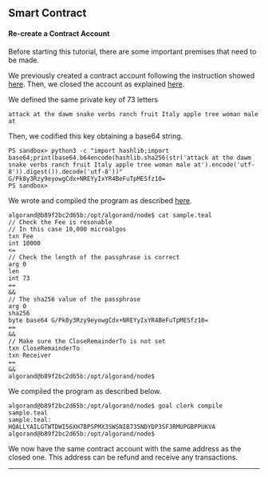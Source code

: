 ## Smart Contract

#### Re-create a Contract Account

Before starting this tutorial, there are some important premises that need to be made.

We previously created a contract account following the instruction showed [here](https://github.com/blockchain-unica/asc1-experiments/blob/master/smart_contract/create_contract_account.md#create_contract_account). Then, we closed the account as explained [here](https://github.com/blockchain-unica/asc1-experiments/blob/master/smart_contract/close_contract_account%20copy.md#close_contract_account).

We defined the same private key of 73 letters

```
attack at the dawm snake verbs ranch fruit Italy apple tree woman male at
```

Then, we codified this key obtaining a base64 string.

```
PS sandbox> python3 -c "import hashlib;import base64;print(base64.b64encode(hashlib.sha256(str('attack at the dawm snake verbs ranch fruit Italy apple tree woman male at').encode('utf-8')).digest()).decode('utf-8'))"
G/Pk8y3Rzy9eyowgCdx+NREYyIxYR4BeFuTpMESfz10=
PS sandbox> 
```

We wrote and compiled the program as described [here](https://github.com/blockchain-unica/asc1-experiments/blob/master/smart_contract/create_contract_account.md#create_contract_account).

```
algorand@b89f2bc2d65b:/opt/algorand/node$ cat sample.teal
// Check the Fee is resonable
// In this case 10,000 microalgos
txn Fee
int 10000
<=
// Check the length of the passphrase is correct
arg 0
len
int 73
==
&&
// The sha256 value of the passphrase
arg 0
sha256
byte base64 G/Pk8y3Rzy9eyowgCdx+NREYyIxYR4BeFuTpMESfz10=
==
&&
// Make sure the CloseRemainderTo is not set
txn CloseRemainderTo
txn Receiver
==
&&
algorand@b89f2bc2d65b:/opt/algorand/node$
```

We compiled the program as described below.

```
algorand@b89f2bc2d65b:/opt/algorand/node$ goal clerk compile sample.teal
sample.teal: HQALLYAILGTWTDWI56XH7BPSPMX3SWSNIB735NDYDP3SF3RMUPGBPPUKVA
algorand@b89f2bc2d65b:/opt/algorand/node$
```

We now have the same contract account with the same address as the closed one. This address can be refund and receive any transactions.

------
